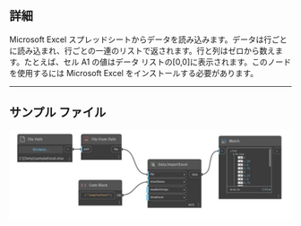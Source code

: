 ## 詳細
Microsoft Excel スプレッドシートからデータを読み込みます。データは行ごとに読み込まれ、行ごとの一連のリストで返されます。行と列はゼロから数えます。たとえば、セル A1 の値はデータ リストの[0,0]に表示されます。このノードを使用するには Microsoft Excel をインストールする必要があります。
___
## サンプル ファイル

![ImportExcel](./DSOffice.Data.ImportExcel_img.jpg)

